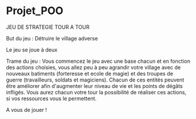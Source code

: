 # Projet_POO

JEU DE STRATEGIE TOUR A TOUR

But du jeu : Détruire le village adverse

Le jeu se joue à deux

Trame du jeu : 
Vous commencez le jeu avec une base chacun et en fonction des actions choisies, vous allez peu à peu agrandir votre village avec de nouveaux batiments (forteresse et ecole de magie) et des troupes de guerre (travailleurs, soldats et magiciens). Chacun de ces entités peuvent être améliorer afin d'augmenter leur niveau de vie et les points de dégâts infligés.
Vous aurez chacun votre tour la possibilité de réaliser ces actions, si vos ressources vous le permettent.

A vous de jouer !


